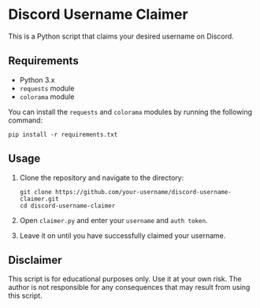 # Discord Username Claimer

This is a Python script that claims your desired username on Discord.

## Requirements

* Python 3.x
* `requests` module
* `colorama` module

You can install the `requests` and `colorama` modules by running the following command:

```
pip install -r requirements.txt
```

## Usage

1. Clone the repository and navigate to the directory:

   ```
   git clone https://github.com/your-username/discord-username-claimer.git
   cd discord-username-claimer
   ```

2. Open ```claimer.py``` and enter your ```username``` and ```auth token```.

3. Leave it on until you have successfully claimed your username.

## Disclaimer

This script is for educational purposes only. Use it at your own risk. The author is not responsible for any consequences that may result from using this script.
